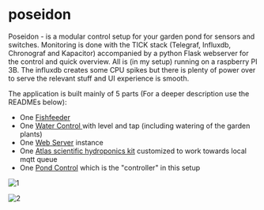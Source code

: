 # poseidon
Poseidon - is a modular control setup for your garden pond for sensors and switches. Monitoring is done with the TICK stack (Telegraf, Influxdb, Chronograf and Kapacitor) accompanied by a python Flask webserver for the control and quick overview. All is (in my setup)  running on a raspberry PI 3B. The influxdb creates some CPU spikes but there is plenty of power over to serve the relevant stuff and UI experience is smooth.

The application is built mainly of 5 parts (For a deeper description use the READMEs below):
* One [Fishfeeder](https://github.com/epkboan/poseidon/blob/master/fishfeeder/README.md) 
* One [Water Control ](https://github.com/epkboan/poseidon/blob/master/water_control/README.md) with level and tap (including watering of the garden plants)
* One [Web Server](https://github.com/epkboan/poseidon/blob/master/web_app/README.md) instance
* One [Atlas scientific hydroponics kit](https://github.com/epkboan/poseidon/blob/master/atlas/README.md) customized to work towards local mqtt queue
* One [Pond Control](https://github.com/epkboan/poseidon/blob/master/pond_control/README.md) which is the "controller" in this setup 

![1](https://github.com/epkboan/epkboan.github.io/blob/master/poseidon_garden.JPG?raw=true "Pond")

![2](https://github.com/epkboan/epkboan.github.io/blob/master/pond_1.jpg?raw=true "Not all days are sunny!")